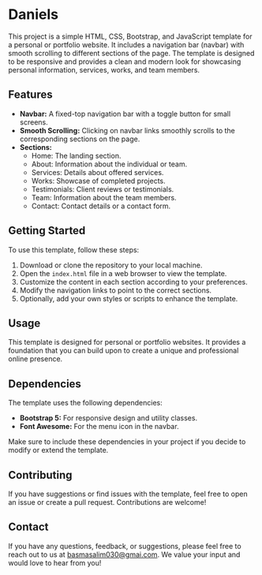 # Daniels
This project is a simple HTML, CSS, Bootstrap, and JavaScript template for a personal or portfolio website. It includes a navigation bar (navbar) with smooth scrolling to different sections of the page. The template is designed to be responsive and provides a clean and modern look for showcasing personal information, services, works, and team members.

## Features
- **Navbar:** A fixed-top navigation bar with a toggle button for small screens.
- **Smooth Scrolling:**  Clicking on navbar links smoothly scrolls to the corresponding sections on the page.
- **Sections:**
    <ul>
      <li> Home: The landing section.  </li>
      <li> About: Information about the individual or team.  </li>
      <li> Services: Details about offered services.  </li>
      <li> Works: Showcase of completed projects. </li>
      <li>Testimonials: Client reviews or testimonials.  </li>
      <li> Team: Information about the team members.  </li>
      <li> Contact: Contact details or a contact form.  </li>
    </ul>

## Getting Started
To use this template, follow these steps:

1. Download or clone the repository to your local machine.
2. Open the `index.html` file in a web browser to view the template.
3. Customize the content in each section according to your preferences.
4. Modify the navigation links to point to the correct sections.
5. Optionally, add your own styles or scripts to enhance the template.

##  Usage
This template is designed for personal or portfolio websites. It provides a foundation that you can build upon to create a unique and professional online presence.

## Dependencies
The template uses the following dependencies:

- **Bootstrap 5:** For responsive design and utility classes.
- **Font Awesome:** For the menu icon in the navbar.

Make sure to include these dependencies in your project if you decide to modify or extend the template.

## Contributing
If you have suggestions or find issues with the template, feel free to open an issue or create a pull request. Contributions are welcome!

## Contact
If you have any questions, feedback, or suggestions, please feel free to reach out to us at [basmasalim030@gmai.com](mailto:basmasalim030@gmail.com). We value your input and would love to hear from you!
